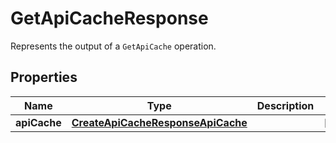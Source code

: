 

# GetApiCacheResponse

Represents the output of a <code>GetApiCache</code> operation.

## Properties

| Name | Type | Description | Notes |
|------------ | ------------- | ------------- | -------------|
|**apiCache** | [**CreateApiCacheResponseApiCache**](CreateApiCacheResponseApiCache.md) |  |  [optional] |



